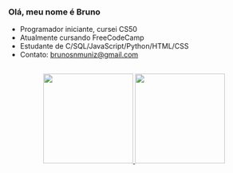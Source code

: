 ### Olá, meu nome é Bruno
- Programador iniciante, cursei CS50
- Atualmente cursando FreeCodeCamp
- Estudante de C/SQL/JavaScript/Python/HTML/CSS
- Contato: brunosnmuniz@gmail.com

##

<div align="center">
  <a href="https://github.com/Bruno-55">
  <img height="180em" src="https://github-readme-stats.vercel.app/api?username=Bruno-55&show_icons=true&theme=dracula&include_all_commits=true&count_private=true"/>
	  
  <img height="180em" src="https://github-readme-stats.vercel.app/api/top-langs/?username=Bruno-55&layout=compact)](https://github.com/anuraghazra/github-readme-stats)"/>
</div>
  
##
